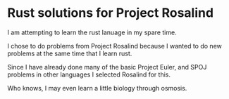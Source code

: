 Rust solutions for Project Rosalind
===================================

I am attempting to learn the rust lanuage in my spare time.

I chose to do problems from Project Rosalind because I wanted to do new problems at the same time that I learn rust.

Since I have already done many of the basic Project Euler, and SPOJ problems in other languages I selected Rosalind for this.

Who knows, I may even learn a little biology through osmosis.
